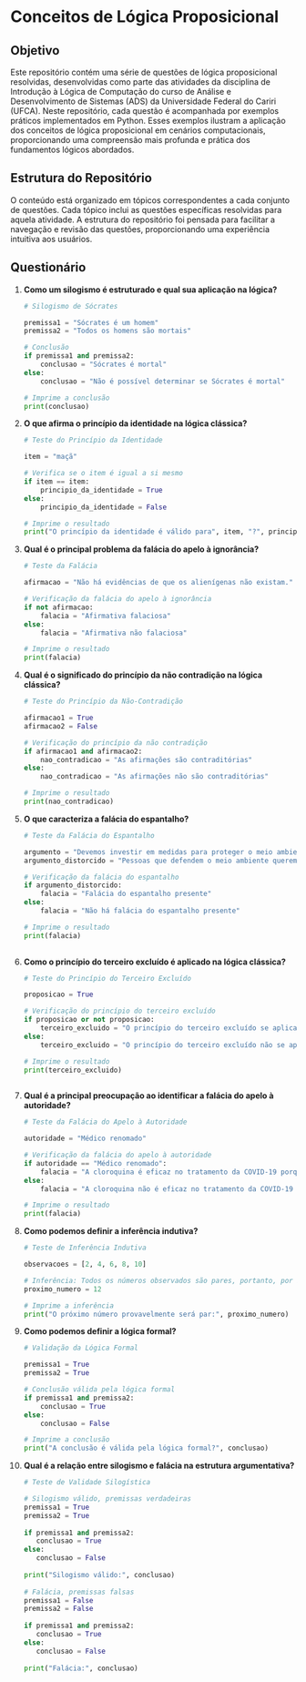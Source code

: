 # Conceitos de Lógica Proposicional

## Objetivo

Este repositório contém uma série de questões de lógica proposicional resolvidas, desenvolvidas como parte das atividades da disciplina de Introdução à Lógica de Computação do curso de Análise e Desenvolvimento de Sistemas (ADS) da Universidade Federal do Cariri (UFCA). Neste repositório, cada questão é acompanhada por exemplos práticos implementados em Python. Esses exemplos ilustram a aplicação dos conceitos de lógica proposicional em cenários computacionais, proporcionando uma compreensão mais profunda e prática dos fundamentos lógicos abordados.
## Estrutura do Repositório

O conteúdo está organizado em tópicos correspondentes a cada conjunto de questões. Cada tópico inclui as questões específicas resolvidas para aquela atividade. A estrutura do repositório foi pensada para facilitar a navegação e revisão das questões, proporcionando uma experiência intuitiva aos usuários.

## Questionário

1. **Como um silogismo é estruturado e qual sua aplicação na lógica?**

   ```python
   # Silogismo de Sócrates
   
   premissa1 = "Sócrates é um homem"
   premissa2 = "Todos os homens são mortais"
   
   # Conclusão
   if premissa1 and premissa2:
       conclusao = "Sócrates é mortal"
   else:
       conclusao = "Não é possível determinar se Sócrates é mortal"
   
   # Imprime a conclusão
   print(conclusao)

2. **O que afirma o princípio da identidade na lógica clássica?**

   ```python
   # Teste do Princípio da Identidade
   
   item = "maçã"
   
   # Verifica se o item é igual a si mesmo
   if item == item:
       principio_da_identidade = True
   else:
       principio_da_identidade = False
   
   # Imprime o resultado
   print("O princípio da identidade é válido para", item, "?", principio_da_identidade)

3. **Qual é o principal problema da falácia do apelo à ignorância?**

   ```python
   # Teste da Falácia
   
   afirmacao = "Não há evidências de que os alienígenas não existam."
   
   # Verificação da falácia do apelo à ignorância
   if not afirmacao:
       falacia = "Afirmativa falaciosa"
   else:
       falacia = "Afirmativa não falaciosa"
   
   # Imprime o resultado
   print(falacia)

4. **Qual é o significado do princípio da não contradição na lógica clássica?**

   ```python
   # Teste do Princípio da Não-Contradição
   
   afirmacao1 = True
   afirmacao2 = False
   
   # Verificação do princípio da não contradição
   if afirmacao1 and afirmacao2:
       nao_contradicao = "As afirmações são contraditórias"
   else:
       nao_contradicao = "As afirmações não são contraditórias"
   
   # Imprime o resultado
   print(nao_contradicao)

5. **O que caracteriza a falácia do espantalho?**

   ```python
   # Teste da Falácia do Espantalho
   
   argumento = "Devemos investir em medidas para proteger o meio ambiente."
   argumento_distorcido = "Pessoas que defendem o meio ambiente querem parar todo o desenvolvimento econômico."
   
   # Verificação da falácia do espantalho
   if argumento_distorcido:
       falacia = "Falácia do espantalho presente"
   else:
       falacia = "Não há falácia do espantalho presente"
   
   # Imprime o resultado
   print(falacia)
  
6. **Como o princípio do terceiro excluído é aplicado na lógica clássica?**

   ```python
   # Teste do Princípio do Terceiro Excluído
   
   proposicao = True
   
   # Verificação do princípio do terceiro excluído
   if proposicao or not proposicao:
       terceiro_excluido = "O princípio do terceiro excluído se aplica"
   else:
       terceiro_excluido = "O princípio do terceiro excluído não se aplica"
   
   # Imprime o resultado
   print(terceiro_excluido)
  
7. **Qual é a principal preocupação ao identificar a falácia do apelo à autoridade?**

   ```python
   # Teste da Falácia do Apelo à Autoridade
   
   autoridade = "Médico renomado"
   
   # Verificação da falácia do apelo à autoridade
   if autoridade == "Médico renomado":
       falacia = "A cloroquina é eficaz no tratamento da COVID-19 porque um médico renomado disse."
   else:
       falacia = "A cloroquina não é eficaz no tratamento da COVID-19 apenas porque um médico renomado disse."
   
   # Imprime o resultado
   print(falacia)

8. **Como podemos definir a inferência indutiva?**

   ```python
   # Teste de Inferência Indutiva
   
   observacoes = [2, 4, 6, 8, 10]
   
   # Inferência: Todos os números observados são pares, portanto, por indução, o próximo número também será par
   proximo_numero = 12
   
   # Imprime a inferência
   print("O próximo número provavelmente será par:", proximo_numero)

9. **Como podemos definir a lógica formal?**

   ```python
   # Validação da Lógica Formal
   
   premissa1 = True
   premissa2 = True
   
   # Conclusão válida pela lógica formal
   if premissa1 and premissa2:
       conclusao = True
   else:
       conclusao = False
   
   # Imprime a conclusão
   print("A conclusão é válida pela lógica formal?", conclusao)


10. **Qual é a relação entre silogismo e falácia na estrutura argumentativa?**

    ```python
    # Teste de Validade Silogística
    
    # Silogismo válido, premissas verdadeiras
    premissa1 = True
    premissa2 = True
   
    if premissa1 and premissa2:
       conclusao = True
    else:
       conclusao = False
   
    print("Silogismo válido:", conclusao)
   
    # Falácia, premissas falsas
    premissa1 = False
    premissa2 = False
   
    if premissa1 and premissa2:
       conclusao = True
    else:
       conclusao = False
   
    print("Falácia:", conclusao)
